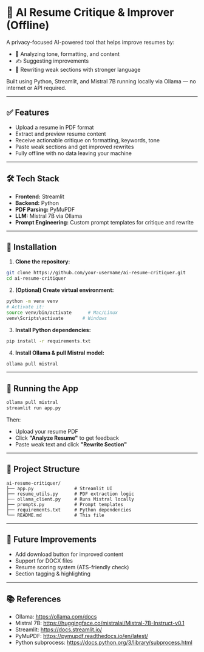# 🧾 AI Resume Critique & Improver (Offline)

A privacy-focused AI-powered tool that helps improve resumes by:
- 🧠 Analyzing tone, formatting, and content
- ✍️ Suggesting improvements
- 🔄 Rewriting weak sections with stronger language

Built using Python, Streamlit, and Mistral 7B running locally via Ollama — no internet or API required.

---

## ✅ Features

- Upload a resume in PDF format
- Extract and preview resume content
- Receive actionable critique on formatting, keywords, tone
- Paste weak sections and get improved rewrites
- Fully offline with no data leaving your machine

---

## 🛠 Tech Stack

- **Frontend:** Streamlit
- **Backend:** Python
- **PDF Parsing:** PyMuPDF
- **LLM:** Mistral 7B via Ollama
- **Prompt Engineering:** Custom prompt templates for critique and rewrite

---

## 🚀 Installation

1. **Clone the repository:**

```bash
git clone https://github.com/your-username/ai-resume-critiquer.git
cd ai-resume-critiquer
```

2. **(Optional) Create virtual environment:**

```bash
python -m venv venv
# Activate it:
source venv/bin/activate      # Mac/Linux
venv\Scripts\activate       # Windows
```

3. **Install Python dependencies:**

```bash
pip install -r requirements.txt
```

4. **Install Ollama & pull Mistral model:**

```bash
ollama pull mistral
```

---

## 🧪 Running the App

```bash
ollama pull mistral
streamlit run app.py
```

Then:
- Upload your resume PDF
- Click **"Analyze Resume"** to get feedback
- Paste weak text and click **"Rewrite Section"**

---

## 📂 Project Structure

```
ai-resume-critiquer/
├── app.py               # Streamlit UI
├── resume_utils.py      # PDF extraction logic
├── ollama_client.py     # Runs Mistral locally
├── prompts.py           # Prompt templates
├── requirements.txt     # Python dependencies
└── README.md            # This file
```

---

## 📌 Future Improvements

- Add download button for improved content
- Support for DOCX files
- Resume scoring system (ATS-friendly check)
- Section tagging & highlighting

---

## 📚 References

- Ollama: https://ollama.com/docs
- Mistral 7B: https://huggingface.co/mistralai/Mistral-7B-Instruct-v0.1
- Streamlit: https://docs.streamlit.io/
- PyMuPDF: https://pymupdf.readthedocs.io/en/latest/
- Python subprocess: https://docs.python.org/3/library/subprocess.html